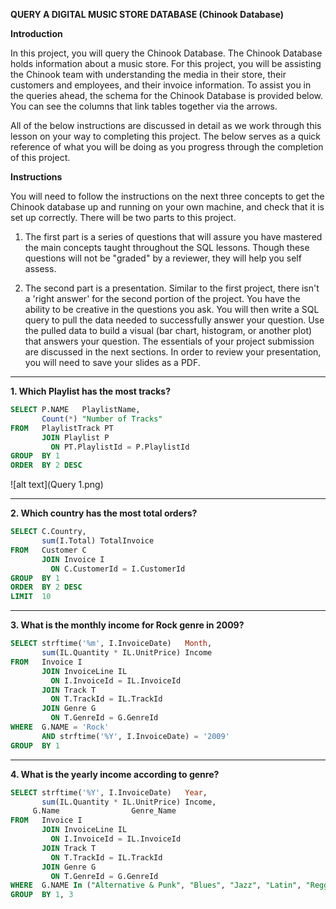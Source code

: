 **QUERY A DIGITAL MUSIC STORE DATABASE (Chinook Database)**


**Introduction**

In this project, you will query the Chinook Database. The Chinook Database holds information about a music store. For this project, you will be assisting the Chinook team with understanding the media in their store, their customers and employees, and their invoice information. To assist you in the queries ahead, the schema for the Chinook Database is provided below. You can see the columns that link tables together via the arrows.


All of the below instructions are discussed in detail as we work through this lesson on your way to completing this project. The below serves as a quick reference of what you will be doing as you progress through the completion of this project.

**Instructions**

You will need to follow the instructions on the next three concepts to get the Chinook database up and running on your own machine, and check that it is set up correctly. There will be two parts to this project.

1. The first part is a series of questions that will assure you have mastered the main concepts taught throughout the SQL lessons. Though these questions will not be "graded" by a reviewer, they will help you self assess.


2. The second part is a presentation. Similar to the first project, there isn't a 'right answer' for the second portion of the project. You have the ability to be creative in the questions you ask. You will then write a SQL query to pull the data needed to successfully answer your question. Use the pulled data to build a visual (bar chart, histogram, or another plot) that answers your question. The essentials of your project submission are discussed in the next sections. In order to review your presentation, you will need to save your slides as a PDF.

---

**1. Which Playlist has the most tracks?**
```sql
SELECT P.NAME   PlaylistName, 
       Count(*) "Number of Tracks" 
FROM   PlaylistTrack PT 
       JOIN Playlist P 
         ON PT.PlaylistId = P.PlaylistId 
GROUP  BY 1 
ORDER  BY 2 DESC 
```

![alt text](Query 1.png)

***

**2. Which country has the most total orders?**
```sql
SELECT C.Country, 
       sum(I.Total) TotalInvoice 
FROM   Customer C 
       JOIN Invoice I 
         ON C.CustomerId = I.CustomerId 
GROUP  BY 1 
ORDER  BY 2 DESC 
LIMIT  10 
```


***

**3. What is the monthly income for Rock genre in 2009?**
```sql
SELECT strftime('%m', I.InvoiceDate)   Month, 
       sum(IL.Quantity * IL.UnitPrice) Income 
FROM   Invoice I 
       JOIN InvoiceLine IL 
         ON I.InvoiceId = IL.InvoiceId 
       JOIN Track T 
         ON T.TrackId = IL.TrackId 
       JOIN Genre G 
         ON T.GenreId = G.GenreId 
WHERE  G.NAME = 'Rock' 
       AND strftime('%Y', I.InvoiceDate) = '2009' 
GROUP  BY 1 
```


***

**4. What is the yearly income according to genre?**
```sql
SELECT strftime('%Y', I.InvoiceDate)   Year, 
       sum(IL.Quantity * IL.UnitPrice) Income,
     G.Name                Genre_Name
FROM   Invoice I 
       JOIN InvoiceLine IL 
         ON I.InvoiceId = IL.InvoiceId 
       JOIN Track T 
         ON T.TrackId = IL.TrackId 
       JOIN Genre G 
         ON T.GenreId = G.GenreId 
WHERE  G.NAME In ("Alternative & Punk", "Blues", "Jazz", "Latin", "Reggae", "Rock") 
GROUP  BY 1, 3
```
